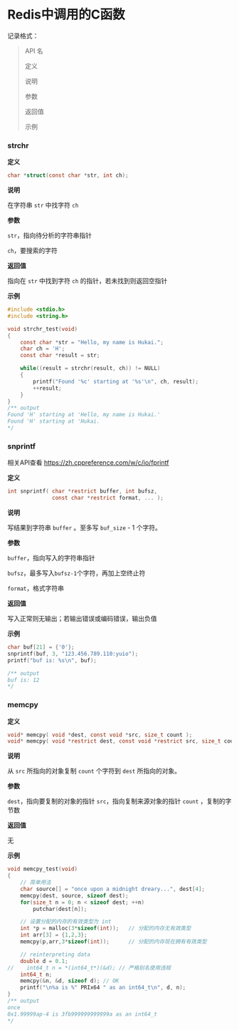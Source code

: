 # Redis中调用的C函数

记录格式：

>   API 名
>
>   定义
>
>   说明
>
>   参数
>
>   返回值
>
>   示例



### strchr

**定义**

```c
char *struct(const char *str, int ch);
```

**说明**

在字符串 `str` 中找字符 `ch`

**参数**

`str`，指向待分析的字符串指针

`ch`，要搜索的字符

**返回值**

指向在 `str` 中找到字符 `ch` 的指针，若未找到则返回空指针

**示例**

```C
#include <stdio.h>
#include <string.h>

void strchr_test(void)
{
    const char *str = "Hello, my name is Hukai.";
    char ch = 'H';
    const char *result = str;

    while((result = strchr(result, ch)) != NULL)
    {
        printf("Found '%c' starting at '%s'\n", ch, result);
        ++result;
    }
}
/** output
Found 'H' starting at 'Hello, my name is Hukai.'
Found 'H' starting at 'Hukai.
*/
```



### snprintf

相关API查看 https://zh.cppreference.com/w/c/io/fprintf

**定义**

```C
int snprintf( char *restrict buffer, int bufsz,
              const char *restrict format, ... );
```

**说明**

写结果到字符串 `buffer` 。至多写 `buf_size` - 1 个字符。

**参数**

`buffer`，指向写入的字符串指针

`bufsz`，最多写入`bufsz-1`个字符，再加上空终止符

`format`，格式字符串

**返回值**

写入正常则无输出；若输出错误或编码错误，输出负值

**示例**

```C
char buf[21] = {'0'};
snprintf(buf, 3, "123.456.789.110:yuio");
printf("buf is: %s\n", buf);

/** output
buf is: 12
*/
```

### memcpy

**定义**

```c
void* memcpy( void *dest, const void *src, size_t count );
void* memcpy( void *restrict dest, const void *restrict src, size_t count );
```

**说明**

从 `src` 所指向的对象复制 `count` 个字符到 `dest` 所指向的对象。

**参数**

`dest`，指向要复制的对象的指针
`src`，指向复制来源对象的指针
`count` ，复制的字节数

**返回值**

无

**示例**

```C
void memcpy_test(void)
{
    // 简单用法
    char source[] = "once upon a midnight dreary...", dest[4];
    memcpy(dest, source, sizeof dest);
    for(size_t n = 0; n < sizeof dest; ++n)
        putchar(dest[n]);

    // 设置分配的内存的有效类型为 int
    int *p = malloc(3*sizeof(int));   // 分配的内存无有效类型
    int arr[3] = {1,2,3};
    memcpy(p,arr,3*sizeof(int));      // 分配的内存现在拥有有效类型

    // reinterpreting data
    double d = 0.1;
//    int64_t n = *(int64_t*)(&d); // 严格别名使用违规
    int64_t n;
    memcpy(&n, &d, sizeof d); // OK
    printf("\n%a is %" PRIx64 " as an int64_t\n", d, n);
}
/** output
once
0x1.99999ap-4 is 3fb999999999999a as an int64_t
*/
```

